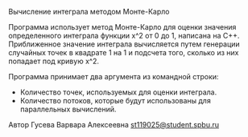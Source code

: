 Вычисление интеграла методом Монте-Карло

Программа использует метод Монте-Карло для оценки значения определенного интеграла функции x^2 от 0 до 1, написана на C++. Приближенное значение интеграла вычисляется путем генерации случайных точек в квадрате 1 на 1 и подсчета того, сколько из них попадает под кривую x^2.

Программа принимает два аргумента из командной строки:
- Количество точек, используемых для оценки интеграла.
- Количество потоков, которые будут использованы для параллельных вычислений.

Автор
Гусева Варвара Алексеевна 
st119025@student.spbu.ru